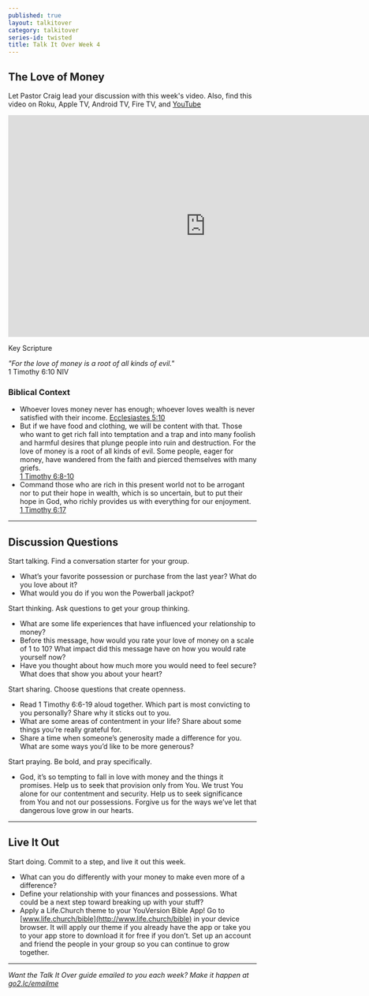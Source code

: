 ```yaml
---
published: true
layout: talkitover
category: talkitover
series-id: twisted
title: Talk It Over Week 4
---
```


## The Love of Money

Let Pastor Craig lead your discussion with this week's video. Also, find this video on Roku, Apple TV, Android TV, Fire TV, and [YouTube](https://www.youtube.com/watch?v=4ZV6RymIufg)

<div class="tio-video"><iframe src="http://player.theplatform.com/p/IfSiAC/talkitover/embed/select/media/LG_nNA9c8OAW?form=html" width="800" height="450" frameBorder="0" seamless="seamless" allowFullScreen></iframe></div>  

Key Scripture

_"For the love of money is a root of all kinds of evil."_  
1 Timothy 6:10 NIV    

### Biblical Context  

* Whoever loves money never has enough; whoever loves wealth is never satisfied with their income.
[Ecclesiastes 5:10 ](https://www.bible.com/bible/111/ecc.5.10.niv)
* But if we have food and clothing, we will be content with that. Those who want to get rich fall into temptation and a trap and into many foolish and harmful desires that plunge people into ruin and destruction. For the love of money is a root of all kinds of evil. Some people, eager for money, have wandered from the faith and pierced themselves with many griefs.  
[1 Timothy 6:8-10](https://www.bible.com/bible/111/1ti.6.8-10.niv)
* Command those who are rich in this present world not to be arrogant nor to put their hope in wealth, which is so uncertain, but to put their hope in God, who richly provides us with everything for our enjoyment.  
[1 Timothy 6:17](https://www.bible.com/bible/111/1ti.6.17.niv)

* * *

## Discussion Questions
<p class="lead">Start talking. Find a conversation starter for your group.</p> 

* What’s your favorite possession or purchase from the last year? What do you love about it?
* What would you do if you won the Powerball jackpot?

<p class="lead">Start thinking. Ask questions to get your group thinking.</p> 

* What are some life experiences that have influenced your relationship to money?
* Before this message, how would you rate your love of money on a scale of 1 to 10? What impact did this message have on how you would rate yourself now?
* Have you thought about how much more you would need to feel secure? What does that show you about your heart?
 
<p class="lead">Start sharing. Choose questions that create openness.</p> 

* Read 1 Timothy 6:6-19 aloud together. Which part is most convicting to you personally? Share why it sticks out to you.
* What are some areas of contentment in your life? Share about some things you’re really grateful for.
* Share a time when someone’s generosity made a difference for you. What are some ways you’d like to be more generous?

<p class="lead">Start praying. Be bold, and pray specifically.</p> 

* God, it’s so tempting to fall in love with money and the things it promises. Help us to seek that provision only from You. We trust You alone for our contentment and security. Help us to seek significance from You and not our possessions. Forgive us for the ways we’ve let that dangerous love grow in our hearts.

* * *

## Live It Out
<p class="lead">Start doing. Commit to a step, and live it out this week.</p>

* What can you do differently with your money to make even more of a difference?
* Define your relationship with your finances and possessions. What could be a next step toward breaking up with your stuff?
* Apply a Life.Church theme to your YouVersion Bible App! Go to [www.life.church/bible](http://www.life.church/bible) in your device browser. It will apply our theme if you already have the app or take you to your app store to download it for free if you don’t. Set up an account and friend the people in your group so you can continue to grow together.

* * *

_Want the Talk It Over guide emailed to you each week? Make it happen at [go2.lc/emailme](/talkitover)_
